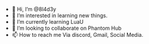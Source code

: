 - 👋 Hi, I’m @8l4d3y
- 👀 I’m interested in learning new things.
- 🌱 I’m currently learning LuaU
- 💞️ I’m looking to collaborate on Phantom Hub
- 📫 How to reach me Via discord, Gmail, Social Media.
